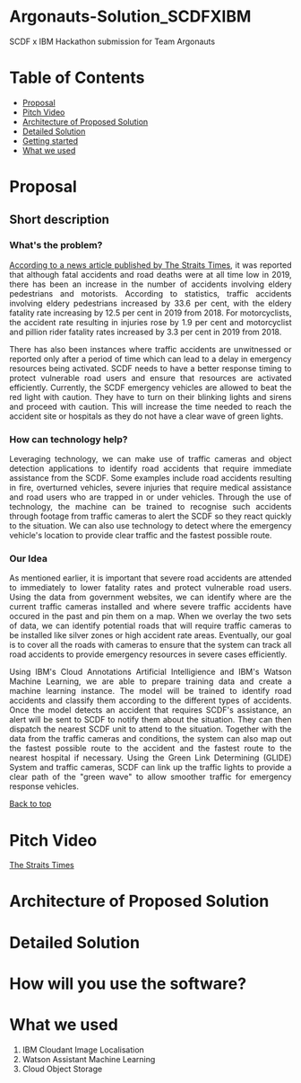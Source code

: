 # Argonauts-Solution_SCDFXIBM
SCDF x IBM Hackathon submission for Team Argonauts

# Table of Contents
* [Proposal](#Proposal)
* [Pitch Video](#Pitch-Video)
* [Architecture of Proposed Solution](#Architecture-of-Proposed-Solution)
* [Detailed Solution](#Detailed-Solution)
* [Getting started](#How-will-you-use-the-software?)
* [What we used](#What-we-used)

# Proposal
## Short description

### What's the problem?
[<p align="justify">According to a news article published by The Straits Times](https://www.straitstimes.com/singapore/transport/overall-improvement-in-road-traffic-situation-for-2019-but-more-accidents), it was reported that although fatal accidents and road deaths were at all time low in 2019, there has been an increase in the number of accidents involving eldery pedestrians and motorists. According to statistics, traffic accidents involving eldery pedestrians increased by 33.6 per cent, with the eldery fatality rate increasing by 12.5 per cent in 2019 from 2018. For motorcyclists, the accident rate resulting in injuries rose by 1.9 per cent and motorcyclist and pillion rider fatality rates increased by 3.3 per cent in 2019 from 2018.</p>   
  
<p align="justify">There has also been instances where traffic accidents are unwitnessed or reported only after a period of time which can lead to a delay in emergency resources being activated. SCDF needs to have a better response timing to protect vulnerable road users and ensure that resources are activated efficiently. Currently, the SCDF emergency vehicles are allowed to beat the red light with caution. They have to turn on their blinking lights and sirens and proceed with caution. This will increase the time needed to reach the accident site or hospitals as they do not have a clear wave of green lights.</p>  

### How can technology help?
<p align="justify">Leveraging technology, we can make use of traffic cameras and object detection applications to identify road accidents that require immediate assistance from the SCDF. Some examples include road accidents resulting in fire, overturned vehicles, severe injuries that require medical assistance and road users who are trapped in or under vehicles. Through the use of technology, the machine can be trained to recognise such accidents through footage from traffic cameras to alert the SCDF so they react quickly to the situation. We can also use technology to detect where the emergency vehicle's location to provide clear traffic and the fastest possible route.</p> 

### Our Idea
<p align="justify">As mentioned earlier, it is important that severe road accidents are attended to immediately to lower fatality rates and protect vulnerable road users. Using the data from government websites, we can identify where are the current traffic cameras installed and where severe traffic accidents have occured in the past and pin them on a map. When we overlay the two sets of data, we can identify potential roads that will require traffic cameras to be installed like silver zones or high accident rate areas. Eventually, our goal is to cover all the roads with cameras to ensure that the system can track all road accidents to provide emergency resources in severe cases efficiently.</p> 

<p align="justify">Using IBM's Cloud Annotations Artificial Intelligience and IBM's Watson Machine Learning, we are able to prepare training data and create a machine learning instance. The model will be trained to identify road accidents and classify them according to the different types of accidents. Once the model detects an accident that requires SCDF's assistance, an alert will be sent to SCDF to notify them about the situation. They can then dispatch the nearest SCDF unit to attend to the situation. Together with the data from the traffic cameras and conditions, the system can also map out the fastest possible route to the accident and the fastest route to the nearest hospital if necessary. Using the Green Link Determining (GLIDE) System and traffic cameras, SCDF can link up the traffic lights to provide a clear path of the "green wave" to allow smoother traffic for emergency response vehicles.</p> 

[Back to top](#Table-of-Contents)

# Pitch Video
[The Straits Times](https://www.straitstimes.com/singapore/transport/overall-improvement-in-road-traffic-situation-for-2019-but-more-accidents)

# Architecture of Proposed Solution


# Detailed Solution


# How will you use the software?


# What we used
1. IBM Cloudant Image Localisation
2. Watson Assistant Machine Learning
3. Cloud Object Storage
